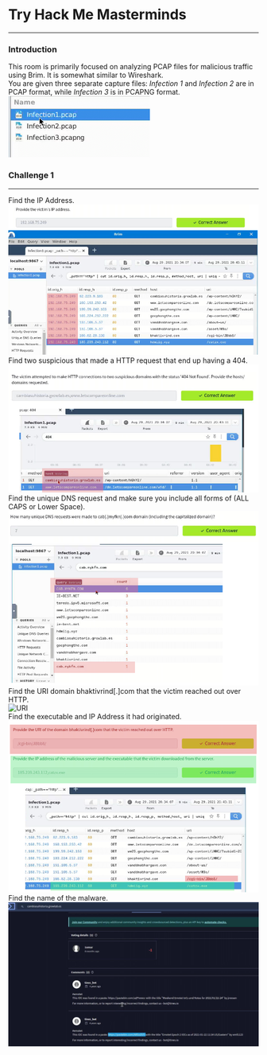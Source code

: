 # Try Hack Me Masterminds
---
### Introduction 
This room is primarily focused on analyzing PCAP files for malicious traffic using Brim. It is somewhat similar to Wireshark.  
You are given three separate capture files: _Infection 1_ and _Infection 2_ are in PCAP format, while _Infection 3_ is in PCAPNG format.
![Pcap files](Images/Pcaps.png)
### Challenge 1
---
Find the IP Address. <br>
![IP Address](Images/IPAddressQuestionA1.png)<br>
Find two suspicious that made a HTTP request that end up having a 404. <br>
![404 Error](Images/404ErrorQuestionA2.png)<br>
Find the unique DNS request and make sure you include all forms of (ALL CAPS or Lower Space).<br>
![Unique DNS](Images/TotalUniqueIDQuestionA3.png)<br>
Find the URI domain bhaktivrind[.]com that the victim reached out over HTTP.<br>
![URI](URIQuestion05.png)<br>
Find the executable and IP Address it had originated.<br>
![IP and Executable](Images/MalciousIPandExecutableBinaryQuestionA4.png)<br>
Find the name of the malware.<br>
![IP and Executable](Images/MalwareName.png)<br>